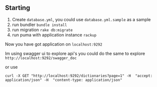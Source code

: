 ## Starting

1. Create `database.yml`, you could use `database.yml.sample` as a sample
2. run bundler `bundle install`
3. run migration `rake db:migrate`
4. run puma with application instance `rackup`

Now you have got application on `localhost:9292`

Im using swagger ui to explore api's you could do the same to explore `http://localhost:9292/swagger_doc`

or use

` curl -X GET "http://localhost:9292/dictionaries?page=1" -H  "accept: application/json" -H  "content-type: application/json" `

